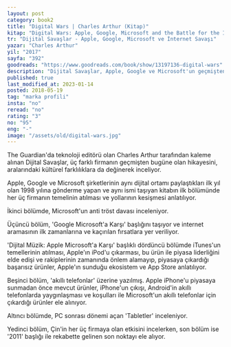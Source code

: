 ```yaml
---
layout: post  
category: book2  
title: "Digital Wars | Charles Arthur (Kitap)"  
kitap: "Digital Wars: Apple, Google, Microsoft and the Battle for the Internet"  
tr: "Dijital Savaşlar - Apple, Google, Microsoft ve İnternet Savaşı"
yazar: "Charles Arthur"  
yil: "2017"  
sayfa: "392"  
goodreads: "https://www.goodreads.com/book/show/13197136-digital-wars"
description: "Dijital Savaşlar, Apple, Google ve Microsoft'un geçmişten bugüne olan hikayelerini, aralarındaki kültürel farklılıklara da değinerek inceliyor."
published: true
last_modified_at: 2023-01-14
posted: 2018-05-19
tag: "marka profili"
insta: "no"
reread: "no"
rating: "3"
no: "95"
eng: "-"
image: "/assets/old/digital-wars.jpg"
---
```


The Guardian'da teknoloji editörü olan Charles Arthur tarafından kaleme alınan Dijital Savaşlar, üç farklı firmanın geçmişten bugüne olan hikayesini, aralarındaki kültürel farklılıklara da değinerek inceliyor.  
  
Apple, Google ve Microsoft şirketlerinin aynı dijital ortamı paylaştıkları ilk yıl olan 1998 yılına gönderme yapan ve aynı ismi taşıyan kitabın ilk bölümünde her üç firmanın temelinin atılması ve yollarının kesişmesi anlatılıyor.  
  
İkinci bölümde, Microsoft'un anti tröst davası inceleniyor.  
  
Üçüncü bölüm, 'Google Microsoft'a Karşı' başlığını taşıyor ve internet aramasının ilk zamanlarına ve kaçırılan fırsatlara yer veriliyor.  
  
'Dijital Müzik: Apple Microsoft'a Karşı' başlıklı dördüncü bölümde iTunes'un temellerinin atılması, Apple'ın iPod'u çıkarması, bu ürün ile piyasa liderliğini elde edişi ve rakiplerinin zamanında önlem alamayıp, piyasaya çıkardığı başarısız ürünler, Apple'ın sunduğu ekosistem ve App Store anlatılıyor.  
  
Beşinci bölüm, 'akıllı telefonlar' üzerine yazılmış. Apple iPhone'u piyasaya sunmadan önce mevcut ürünler, iPhone'un çıkışı, Android'in akıllı telefonlarda yaygınlaşması ve koşulları ile Microsoft'un akıllı telefonlar için çıkardığı ürünler ele alınıyor.
  
Altıncı bölümde, PC sonrası dönemi açan 'Tabletler' inceleniyor.  
  
Yedinci bölüm, Çin'in her üç firmaya olan etkisini incelerken, son bölüm ise '2011' başlığı ile rekabette gelinen son noktayı ele alıyor.  
  
  
